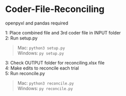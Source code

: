 # Coder-File-Reconciling
openpyxl and pandas required

1: Place combined file and 3rd coder file in INPUT folder\
2: Run setup.py
> Mac: `python3 setup.py`\
> Windows: `py setup.py`

3: Check OUTPUT folder for reconciling.xlsx file\
4: Make edits to reconcile each trial\
5: Run reconcile.py
> Mac: `python3 reconcile.py`\
> Windows: `py reconcile.py`
